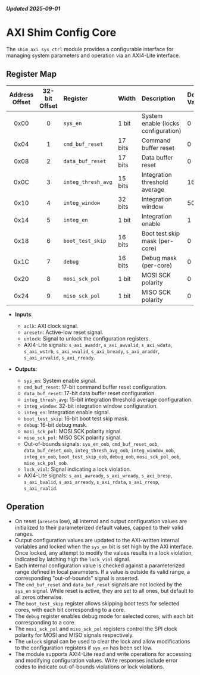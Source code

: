 ***Updated 2025-09-01***
# AXI Shim Config Core

The `shim_axi_sys_ctrl` module provides a configurable interface for managing system parameters and operation via an AXI4-Lite interface.

## Register Map
| Address Offset | 32-bit Offset | Register                | Width   | Description                                   | Default Value         | Range/Notes                  |
|:--------------:|:-------------:|:-----------------------|:--------|:----------------------------------------------|:----------------------|:-----------------------------|
| 0x00           | 0             | `sys_en`               | 1 bit   | System enable (locks configuration)            | 0                     | 0 or 1                       |
| 0x04           | 1             | `cmd_buf_reset`        | 17 bits | Command buffer reset                           | 0                     | Not locked by `sys_en`       |
| 0x08           | 2             | `data_buf_reset`       | 17 bits | Data buffer reset                              | 0                     | Not locked by `sys_en`       |
| 0x0C           | 3             | `integ_thresh_avg`     | 15 bits | Integration threshold average                  | 16384                 | 1 to 32767                   |
| 0x10           | 4             | `integ_window`         | 32 bits | Integration window                            | 5000000               | 2048 to 0xFFFFFFFF           |
| 0x14           | 5             | `integ_en`             | 1 bit   | Integration enable                            | 1                     | 0 or 1                       |
| 0x18           | 6             | `boot_test_skip`       | 16 bits | Boot test skip mask (per-core)                | 0                     | 0 to 0xFFFF                  |
| 0x1C           | 7             | `debug`               | 16 bits | Debug mask (per-core)               | 0                     | 0 to 0xFFFF                  |
| 0x20           | 8             | `mosi_sck_pol`        | 1 bit   | MOSI SCK polarity                            | 0                     | 0 or 1                       |
| 0x24           | 9             | `miso_sck_pol`        | 1 bit   | MISO SCK polarity                            | 0                     | 0 or 1                       |

- **Inputs**:
  - `aclk`: AXI clock signal.
  - `aresetn`: Active-low reset signal.
  - `unlock`: Signal to unlock the configuration registers.
  - AXI4-Lite signals: `s_axi_awaddr`, `s_axi_awvalid`, `s_axi_wdata`, `s_axi_wstrb`, `s_axi_wvalid`, `s_axi_bready`, `s_axi_araddr`, `s_axi_arvalid`, `s_axi_rready`.

- **Outputs**:
  - `sys_en`: System enable signal.
  - `cmd_buf_reset`: 17-bit command buffer reset configuration.
  - `data_buf_reset`: 17-bit data buffer reset configuration.
  - `integ_thresh_avg`: 15-bit integration threshold average configuration.
  - `integ_window`: 32-bit integration window configuration.
  - `integ_en`: Integration enable signal.
  - `boot_test_skip`: 16-bit boot test skip mask.
  - `debug`: 16-bit debug mask.
  - `mosi_sck_pol`: MOSI SCK polarity signal.
  - `miso_sck_pol`: MISO SCK polarity signal.
  - Out-of-bounds signals: `sys_en_oob`, `cmd_buf_reset_oob`, `data_buf_reset_oob`, `integ_thresh_avg_oob`, `integ_window_oob`, `integ_en_oob`, `boot_test_skip_oob`, `debug_oob`, `mosi_sck_pol_oob`, `miso_sck_pol_oob`.
  - `lock_viol`: Signal indicating a lock violation.
  - AXI4-Lite signals: `s_axi_awready`, `s_axi_wready`, `s_axi_bresp`, `s_axi_bvalid`, `s_axi_arready`, `s_axi_rdata`, `s_axi_rresp`, `s_axi_rvalid`.

## Operation

- On reset (`aresetn` low), all internal and output configuration values are initialized to their parameterized default values, capped to their valid ranges.
- Output configuration values are updated to the AXI-written internal variables and locked when the `sys_en` bit is set high by the AXI interface. Once locked, any attempt to modify the values results in a lock violation, indicated by latching high the `lock_viol` signal.
- Each internal configuration value is checked against a parameterized range defined in local parameters. If a value is outside its valid range, a corresponding "out-of-bounds" signal is asserted.
- The `cmd_buf_reset` and `data_buf_reset` signals are not locked by the `sys_en` signal. While reset is active, they are set to all ones, but default to all zeros otherwise.
- The `boot_test_skip` register allows skipping boot tests for selected cores, with each bit corresponding to a core.
- The `debug` register enables debug mode for selected cores, with each bit corresponding to a core.
- The `mosi_sck_pol` and `miso_sck_pol` registers control the SPI clock polarity for MOSI and MISO signals respectively.
- The `unlock` signal can be used to clear the lock and allow modifications to the configuration registers if `sys_en` has been set low.
- The module supports AXI4-Lite read and write operations for accessing and modifying configuration values. Write responses include error codes to indicate out-of-bounds violations or lock violations.

